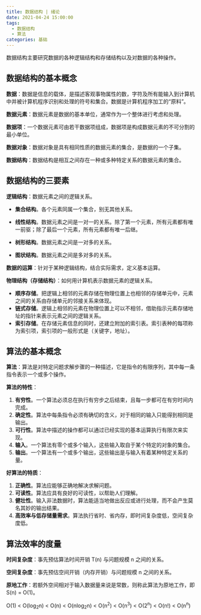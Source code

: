 ```yaml
---
title: 数据结构 | 绪论
date: 2021-04-24 15:00:00
tags:
  - 数据结构
  - 算法
categories: 基础
---
```


数据结构主要研究数据的各种逻辑结构和存储结构以及对数据的各种操作。

<!-- more -->

## 数据结构的基本概念

**数据**：数据是信息的载体，是描述客观事物属性的数，字符及所有能输入到计算机中并被计算机程序识别和处理的符号和集合。数据是计算机程序加工的“原料”。

**数据元素**：数据元素是数据的基本单位，通常作为一个整体进行考虑和处理。

**数据项**：一个数据元素可由若干数据项组成，数据项是构成数据元素的不可分割的最小单位。

**数据对象**：数据对象是具有相同性质的数据元素的集合，是数据的一个子集。

**数据结构**：数据结构是相互之间存在一种或多种特定关系的数据元素的集合。

## 数据结构的三要素

**逻辑结构**：数据元素之间的逻辑关系。

- **集合结构**。各个元素同属一个集合，别无其他关系。

- **线性结构**。数据元素之间是一对一的关系。除了第一个元素，所有元素都有唯一前驱；除了最后一个元素，所有元素都有唯一后继。
- **树形结构**。数据元素之间是一对多的关系。
- **图状结构**。数据元素之间是多对多的关系。

**数据的运算**：针对于某种逻辑结构，结合实际需求，定义基本运算。

**物理结构（存储结构）**：如何用计算机表示数据元素的逻辑关系。

- **顺序存储**。把逻辑上相邻的元素存储在物理位置上也相邻的存储单元中，元素之间的关系由存储单元的邻接关系来体现。
- **链式存储**。逻辑上相邻的元素在物理位置上可以不相邻，借助指示元素存储地址的指针来表示元素之间的逻辑关系。
- **索引存储**。在存储元素信息的同时，还建立附加的索引表。索引表种的每项称为索引项，索引项的一般形式是（关键字，地址）。

## 算法的基本概念

**算法**：算法是对特定问题求解步骤的一种描述，它是指令的有限序列，其中每一条指令表示一个或多个操作。

**算法的特性**：

1. **有穷性**。一个算法必须总在执行有穷步之后结束，且每一步都可在有穷时间内完成。
2. **确定性**。算法中每条指令必须有确切的含义，对于相同的输入只能得到相同是输出。
3. **可行性**。算法中描述的操作都可以通过已经实现的基本运算执行有限次来实现。
4. **输入**。一个算法有零个或多个输入，这些输入取自于某个特定的对象的集合。
5. **输出**。一个算法有一个或多个输出，这些输出是与输入有着某种特定关系的量。

**好算法的特质**：

1. **正确性**。算法应能够正确地解决求解问题。
2. **可读性**。算法应具有良好的可读性，以帮助人们理解。
3. **健壮性**。输入非法数据时，算法能适当地做出反应或进行处理，而不会产生莫名其妙的输出结果。
4. **高效率与低存储量需求**。算法执行省时、省内存，即时间复杂度低，空间复杂度低。

## 算法效率的度量

**时间复杂度**：事先预估算法时间开销 T(n) 与问题规模 n 之间的关系。

**空间复杂度**：事先预估空间开销（内存开销）与问题规模 n 之间的关系。

**原地工作**：若额外空间相对于输入数据量来说是常数，则称此算法为原地工作，即 S(n) = O(1)。

<p class="note note-primary">O(1) < O(log<sub>2</sub>n) < O(n) < O(nlog<sub>2</sub>n) < O(n<sup>2</sup>) < O(n<sup>3</sup>) < O(2<sup>n</sup>) < O(n!) < O(n<sup>n</sup>)</p>

[^1]: [数据结构-王道考研](https://www.bilibili.com/video/BV1b7411N798)